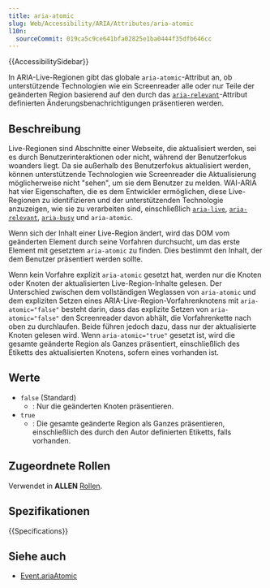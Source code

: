 ```yaml
---
title: aria-atomic
slug: Web/Accessibility/ARIA/Attributes/aria-atomic
l10n:
  sourceCommit: 019ca5c9ce641bfa02825e1ba0444f35dfb646cc
---
```


{{AccessibilitySidebar}}

In ARIA-Live-Regionen gibt das globale `aria-atomic`-Attribut an, ob unterstützende Technologien wie ein Screenreader alle oder nur Teile der geänderten Region basierend auf den durch das [`aria-relevant`](/de/docs/Web/Accessibility/ARIA/Attributes/aria-relevant)-Attribut definierten Änderungsbenachrichtigungen präsentieren werden.

## Beschreibung

Live-Regionen sind Abschnitte einer Webseite, die aktualisiert werden, sei es durch Benutzerinteraktionen oder nicht, während der Benutzerfokus woanders liegt. Da sie außerhalb des Benutzerfokus aktualisiert werden, können unterstützende Technologien wie Screenreader die Aktualisierung möglicherweise nicht "sehen", um sie dem Benutzer zu melden. WAI-ARIA hat vier Eigenschaften, die es dem Entwickler ermöglichen, diese Live-Regionen zu identifizieren und der unterstützenden Technologie anzuzeigen, wie sie zu verarbeiten sind, einschließlich [`aria-live`](/de/docs/Web/Accessibility/ARIA/Attributes/aria-live), [`aria-relevant`](/de/docs/Web/Accessibility/ARIA/Attributes/aria-relevant), [`aria-busy`](/de/docs/Web/Accessibility/ARIA/Attributes/aria-busy) und `aria-atomic`.

Wenn sich der Inhalt einer Live-Region ändert, wird das DOM vom geänderten Element durch seine Vorfahren durchsucht, um das erste Element mit gesetztem `aria-atomic` zu finden. Dies bestimmt den Inhalt, der dem Benutzer präsentiert werden sollte.

Wenn kein Vorfahre explizit `aria-atomic` gesetzt hat, werden nur die Knoten oder Knoten der aktualisierten Live-Region-Inhalte gelesen. Der Unterschied zwischen dem vollständigen Weglassen von `aria-atomic` und dem expliziten Setzen eines ARIA-Live-Region-Vorfahrenknotens mit `aria-atomic="false"` besteht darin, dass das explizite Setzen von `aria-atomic="false"` den Screenreader davon abhält, die Vorfahrenkette nach oben zu durchlaufen. Beide führen jedoch dazu, dass nur der aktualisierte Knoten gelesen wird. Wenn `aria-atomic="true"` gesetzt ist, wird die gesamte geänderte Region als Ganzes präsentiert, einschließlich des Etiketts des aktualisierten Knotens, sofern eines vorhanden ist.

## Werte

- `false` (Standard)
  - : Nur die geänderten Knoten präsentieren.
- `true`
  - : Die gesamte geänderte Region als Ganzes präsentieren, einschließlich des durch den Autor definierten Etiketts, falls vorhanden.

## Zugeordnete Rollen

Verwendet in **ALLEN** [Rollen](/de/docs/Web/Accessibility/ARIA/Roles).

## Spezifikationen

{{Specifications}}

## Siehe auch

- [Event.ariaAtomic](/de/docs/Web/API/Element/ariaAtomic)
